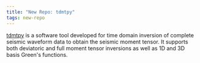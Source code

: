 ```yaml
---
title: "New Repo: tdmtpy"
tags: new-repo
---
```


[tdmtpy](https://github.com/LLNL/tdmtpy) is a software tool developed for time domain inversion of complete seismic waveform data to obtain the seismic moment tensor. It supports both deviatoric and full moment tensor inversions as well as 1D and 3D basis Green's functions.
